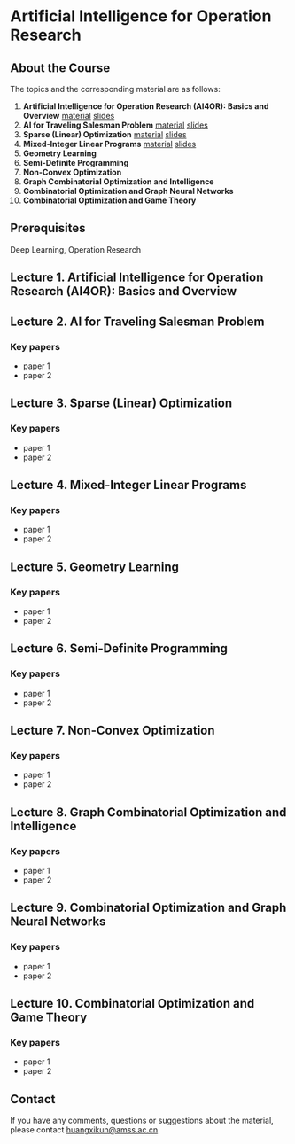 # Artificial Intelligence for Operation Research

## About the Course

The topics and the corresponding material are as follows:
 1. **Artificial Intelligence for Operation Research (AI4OR): Basics and Overview**  [material](#) [slides](./course_files/lecture_slides/Lecture1_AI4OR.pdf)
 1. **AI for Traveling Salesman Problem**  [material](#Lecture-2.-AI-for-Traveling-Salesman-Problem) [slides](./course_files/lecture_slides/Lecture2_Traveling_Salesman_Problem.pdf)
 1. **Sparse (Linear) Optimization**  [material](#) [slides](./course_files/lecture_slides/Lecture3_Sparse_(Linear)_Optimization.pdf)
 1. **Mixed-Integer Linear Programs**  [material](#) [slides](./course_files/lecture_slides/Lecture4_Mixed-integer_(Linear)_Programs.pdf)
 1. **Geometry Learning** 
 1. **Semi-Definite Programming** 
 1. **Non-Convex Optimization**
 1. **Graph Combinatorial Optimization and Intelligence**
 1. **Combinatorial Optimization and Graph Neural Networks**
 1. **Combinatorial Optimization and Game Theory**

##  Prerequisites

Deep Learning, Operation Research

## Lecture 1. Artificial Intelligence for Operation Research (AI4OR): Basics and Overview

## Lecture 2. AI for Traveling Salesman Problem

### Key papers

- paper 1
- paper 2

## Lecture 3. Sparse (Linear) Optimization

### Key papers

- paper 1
- paper 2

## Lecture 4. Mixed-Integer Linear Programs

### Key papers

- paper 1
- paper 2

## Lecture 5. Geometry Learning

### Key papers

- paper 1
- paper 2

## Lecture 6. Semi-Definite Programming

### Key papers

- paper 1
- paper 2

## Lecture 7. Non-Convex Optimization

### Key papers

- paper 1
- paper 2

## Lecture 8. Graph Combinatorial Optimization and Intelligence

### Key papers

- paper 1
- paper 2

## Lecture 9. Combinatorial Optimization and Graph Neural Networks

### Key papers

- paper 1
- paper 2

## Lecture 10. Combinatorial Optimization and Game Theory
### Key papers

- paper 1
- paper 2

##  Contact
If you have any comments, questions or suggestions about the material, please contact huangxikun@amss.ac.cn
